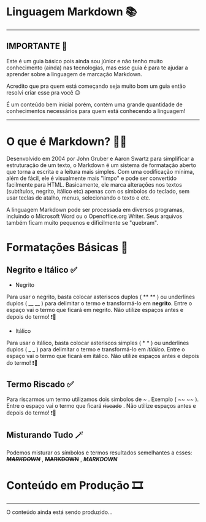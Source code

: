 # Linguagem Markdown 📚
---
## IMPORTANTE 🎯

 Este é um guia básico pois ainda sou júnior e não tenho muito conhecimento (ainda) nas tecnologias, mas esse guia é para te ajudar a aprender sobre a linguagem de marcação Markdown.

Acredito que pra quem está começando seja muito bom um guia então resolvi criar esse pra você 😉

É um conteúdo bem inicial porém, contém uma grande quantidade de conhecimentos necessários para quem está conhecendo a linguagem!

---
# O que é Markdown? 😶‍🌫️
Desenvolvido em 2004 por John Gruber e Aaron Swartz para simplificar a estruturação de um texto, o Markdown é um sistema de formatação aberto que torna a escrita e a leitura mais simples. Com uma codificação mínima, além de fácil, ele é visualmente mais "limpo" e pode ser convertido facilmente para HTML. Basicamente, ele marca alterações nos textos (subtítulos, negrito, itálico etc) apenas com os símbolos do teclado, sem usar teclas de atalho, menus, selecionando o texto e etc.

A linguagem Markdown pode ser processada em diversos programas, incluindo o Microsoft Word ou o Openoffice.org Writer. Seus arquivos também ficam muito pequenos e dificilmente se "quebram".

# Formatações Básicas 📃
## Negrito e Itálico ✅
* Negrito

Para usar o negrito, basta colocar asteriscos duplos ( **  ** ) ou underlines duplos ( __  __ )  para delimitar o termo e transformá-lo em **negrito**. Entre o espaço vai o termo que ficará em negrito. Não utilize espaços antes e depois do termo! ❗🎯

* Itálico 

Para usar o itálico, basta colocar asteriscos simples ( * * ) ou underlines duplos ( _  _ )  para delimitar o termo e transformá-lo em *itlálico*. Entre o espaço vai o termo que ficará em itálico. Não utilize espaços antes e depois do termo! ❗🎯

## Termo Riscado ✅
Para riscarmos um termo utilizamos dois símbolos de ~ . Exemplo ( ~~ ~~ ). Entre o espaço vai o termo que ficará ~~riscado~~ . Não utilize espaços antes e depois do termo! ❗🎯

## Misturando Tudo 🪄
Podemos misturar os símbolos e termos resultados semelhantes a esses: ~~_**MARKDOWN**_~~ , ~~**MARKDOWN**~~ , _**MARKDOWN**_


# Conteúdo em Produção 🎞️
--- 
O conteúdo ainda está sendo produzido...
 
